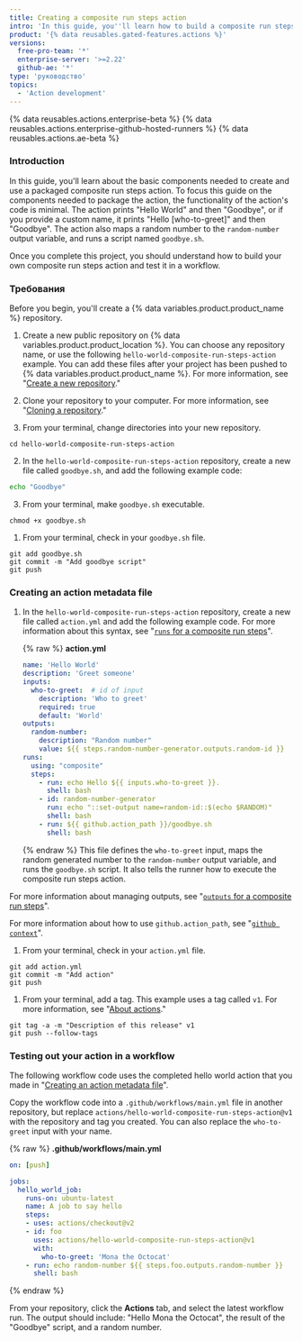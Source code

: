 ```yaml
---
title: Creating a composite run steps action
intro: 'In this guide, you''ll learn how to build a composite run steps action.'
product: '{% data reusables.gated-features.actions %}'
versions:
  free-pro-team: '*'
  enterprise-server: '>=2.22'
  github-ae: '*'
type: 'руководство'
topics:
  - 'Action development'
---
```


{% data reusables.actions.enterprise-beta %}
{% data reusables.actions.enterprise-github-hosted-runners %}
{% data reusables.actions.ae-beta %}

### Introduction

In this guide, you'll learn about the basic components needed to create and use a packaged composite run steps action. To focus this guide on the components needed to package the action, the functionality of the action's code is minimal. The action prints "Hello World" and then "Goodbye",  or if you provide a custom name, it prints "Hello [who-to-greet]" and then "Goodbye". The action also maps a random number to the `random-number` output variable, and runs a script named `goodbye.sh`.

Once you complete this project, you should understand how to build your own composite run steps action and test it in a workflow.

### Требования

Before you begin, you'll create a {% data variables.product.product_name %} repository.

1. Create a new public repository on {% data variables.product.product_location %}. You can choose any repository name, or use the following `hello-world-composite-run-steps-action` example. You can add these files after your project has been pushed to {% data variables.product.product_name %}. For more information, see "[Create a new repository](/articles/creating-a-new-repository)."

1. Clone your repository to your computer. For more information, see "[Cloning a repository](/articles/cloning-a-repository)."

1. From your terminal, change directories into your new repository.

  ```shell
  cd hello-world-composite-run-steps-action
  ```

2. In the `hello-world-composite-run-steps-action` repository, create a new file called `goodbye.sh`, and add the following example code:

  ```bash
  echo "Goodbye"
  ```

3. From your terminal, make `goodbye.sh` executable.

  ```shell
  chmod +x goodbye.sh
  ```

1. From your terminal, check in your `goodbye.sh` file.
  ```shell
  git add goodbye.sh
  git commit -m "Add goodbye script"
  git push
  ```

### Creating an action metadata file

1. In the `hello-world-composite-run-steps-action` repository, create a new file called `action.yml` and add the following example code. For more information about this syntax, see "[`runs` for a composite run steps](/actions/creating-actions/metadata-syntax-for-github-actions#runs-for-composite-run-steps-actions)".

    {% raw %}
    **action.yml**
    ```yaml
    name: 'Hello World'
    description: 'Greet someone'
    inputs:
      who-to-greet:  # id of input
        description: 'Who to greet'
        required: true
        default: 'World'
    outputs:
      random-number:
        description: "Random number"
        value: ${{ steps.random-number-generator.outputs.random-id }}
    runs:
      using: "composite"
      steps:
        - run: echo Hello ${{ inputs.who-to-greet }}.
          shell: bash
        - id: random-number-generator
          run: echo "::set-output name=random-id::$(echo $RANDOM)"
          shell: bash
        - run: ${{ github.action_path }}/goodbye.sh
          shell: bash
    ```
    {% endraw %}
  This file defines the `who-to-greet` input, maps the random generated number to the `random-number` output variable, and runs the `goodbye.sh` script. It also tells the runner how to execute the composite run steps action.

  For more information about managing outputs, see "[`outputs` for a composite run steps](/actions/creating-actions/metadata-syntax-for-github-actions#outputs-for-composite-run-steps-actions)".

  For more information about how to use `github.action_path`, see "[`github context`](/actions/reference/context-and-expression-syntax-for-github-actions#github-context)".

1. From your terminal, check in your `action.yml` file.

  ```shell
  git add action.yml
  git commit -m "Add action"
  git push
  ```

1. From your terminal, add a tag. This example uses a tag called `v1`. For more information, see "[About actions](/actions/creating-actions/about-actions#using-release-management-for-actions)."

  ```shell
  git tag -a -m "Description of this release" v1
  git push --follow-tags
  ```

### Testing out your action in a workflow

The following workflow code uses the completed hello world action that you made in "[Creating an action metadata file](/actions/creating-actions/creating-a-composite-run-steps-action#creating-an-action-metadata-file)".

Copy the workflow code into a `.github/workflows/main.yml` file in another repository, but replace `actions/hello-world-composite-run-steps-action@v1` with the repository and tag you created. You can also replace the `who-to-greet` input with your name.

{% raw %}
**.github/workflows/main.yml**
```yaml
on: [push]

jobs:
  hello_world_job:
    runs-on: ubuntu-latest
    name: A job to say hello
    steps:
    - uses: actions/checkout@v2
    - id: foo
      uses: actions/hello-world-composite-run-steps-action@v1
      with:
        who-to-greet: 'Mona the Octocat'
    - run: echo random-number ${{ steps.foo.outputs.random-number }}
      shell: bash
```
{% endraw %}

From your repository, click the **Actions** tab, and select the latest workflow run. The output should include: "Hello Mona the Octocat", the result of the "Goodbye" script, and a random number.
